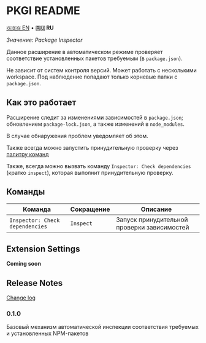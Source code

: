 # PKGI README

[🇬🇧🇬 EN](./README.md) • **🇷🇺 RU**

*Значение: Package Inspector*

Данное расширение в автоматическом режиме проверяет соответствие установленных пакетов требуемым (в `package.json`).

Не зависит от систем контроля версий. Может работать с несколькими workspace. Под наблюдение попадают только корневые папки с `package.json`.

## Как это работает

Расширение следит за изменениями зависимостей в `package.json`; обновлением `package-lock.json`, а также изменений в `node_modules`.

В случае обнаружения проблем уведомляет об этом.

Также всегда можно запустить принудительную проверку через [палитру команд](#Команды)

Также, всегда можно вызвать команду `Inspector: Check dependencies` (кратко `inspect`), которая выполнит принудительную проверку.

## Команды

| Команда | Сокращение | Описание |
|---------|------------|----------|
| `Inspector: Check dependencies` | `Inspect` | Запуск принудительной проверки зависимостей |

## Extension Settings

**Coming soon**

## Release Notes

[Change log](./CHANGELOG.RU.md)

### 0.1.0

Базовый механизм автоматической инспекции соответствия требуемых и установленных NPM-пакетов